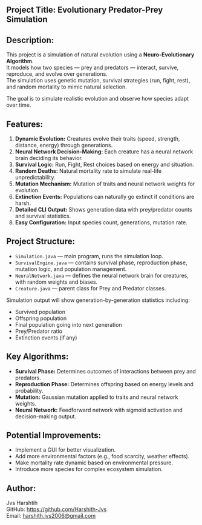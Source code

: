 Project Title: Evolutionary Predator-Prey Simulation  
------------------------------------------------------

Description:
------------
This project is a simulation of natural evolution using a **Neuro-Evolutionary Algorithm**.  
It models how two species — prey and predators — interact, survive, reproduce, and evolve over generations.  
The simulation uses genetic mutation, survival strategies (run, fight, rest), and random mortality to mimic natural selection.

The goal is to simulate realistic evolution and observe how species adapt over time.

Features:
---------
1. **Dynamic Evolution:** Creatures evolve their traits (speed, strength, distance, energy) through generations.
2. **Neural Network Decision-Making:** Each creature has a neural network brain deciding its behavior.
3. **Survival Logic:** Run, Fight, Rest choices based on energy and situation.
4. **Random Deaths:** Natural mortality rate to simulate real-life unpredictability.
5. **Mutation Mechanism:** Mutation of traits and neural network weights for evolution.
6. **Extinction Events:** Populations can naturally go extinct if conditions are harsh.
7. **Detailed CLI Output:** Shows generation data with prey/predator counts and survival statistics.
8. **Easy Configuration:** Input species count, generations, mutation rate.

Project Structure:
------------------
- `Simulation.java` — main program, runs the simulation loop.
- `SurvivalEngine.java` — contains survival phase, reproduction phase, mutation logic, and population management.
- `NeuralNetwork.java` — defines the neural network brain for creatures, with random weights and biases.
- `Creature.java` — parent class for Prey and Predator classes.

Simulation output will show generation-by-generation statistics including:
- Survived population
- Offspring population
- Final population going into next generation
- Prey/Predator ratio
- Extinction events (if any)

Key Algorithms:
---------------
- **Survival Phase:** Determines outcomes of interactions between prey and predators.
- **Reproduction Phase:** Determines offspring based on energy levels and probability.
- **Mutation:** Gaussian mutation applied to traits and neural network weights.
- **Neural Network:** Feedforward network with sigmoid activation and decision-making output.

Potential Improvements:
-----------------------
- Implement a GUI for better visualization.
- Add more environmental factors (e.g., food scarcity, weather effects).
- Make mortality rate dynamic based on environmental pressure.
- Introduce more species for complex ecosystem simulation.

Author:
-------
Jvs Harshtih<br>
GitHub: https://github.com/Harshith-Jvs<br>
Email: harshith.jvs2006@gmail.com



